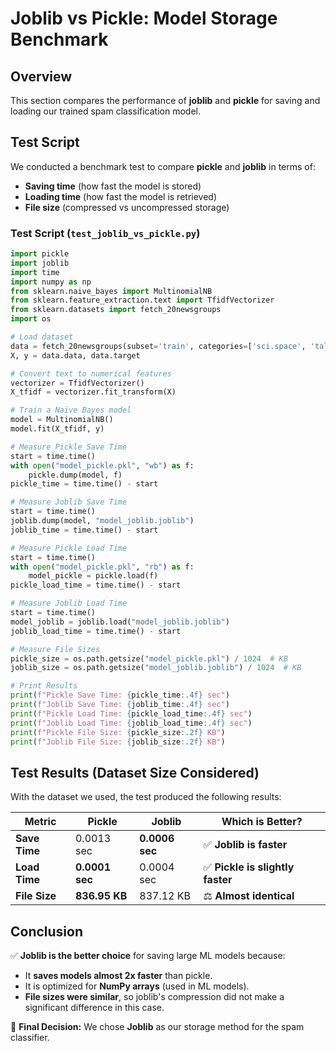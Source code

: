 # Joblib vs Pickle: Model Storage Benchmark

## **Overview**
This section compares the performance of **joblib** and **pickle** for saving and loading our trained spam classification model.

## **Test Script**
We conducted a benchmark test to compare **pickle** and **joblib** in terms of:
- **Saving time** (how fast the model is stored)
- **Loading time** (how fast the model is retrieved)
- **File size** (compressed vs uncompressed storage)

### **Test Script (`test_joblib_vs_pickle.py`)**
```python
import pickle
import joblib
import time
import numpy as np
from sklearn.naive_bayes import MultinomialNB
from sklearn.feature_extraction.text import TfidfVectorizer
from sklearn.datasets import fetch_20newsgroups
import os

# Load dataset
data = fetch_20newsgroups(subset='train', categories=['sci.space', 'talk.politics.guns'])
X, y = data.data, data.target

# Convert text to numerical features
vectorizer = TfidfVectorizer()
X_tfidf = vectorizer.fit_transform(X)

# Train a Naïve Bayes model
model = MultinomialNB()
model.fit(X_tfidf, y)

# Measure Pickle Save Time
start = time.time()
with open("model_pickle.pkl", "wb") as f:
    pickle.dump(model, f)
pickle_time = time.time() - start

# Measure Joblib Save Time
start = time.time()
joblib.dump(model, "model_joblib.joblib")
joblib_time = time.time() - start

# Measure Pickle Load Time
start = time.time()
with open("model_pickle.pkl", "rb") as f:
    model_pickle = pickle.load(f)
pickle_load_time = time.time() - start

# Measure Joblib Load Time
start = time.time()
model_joblib = joblib.load("model_joblib.joblib")
joblib_load_time = time.time() - start

# Measure File Sizes
pickle_size = os.path.getsize("model_pickle.pkl") / 1024  # KB
joblib_size = os.path.getsize("model_joblib.joblib") / 1024  # KB

# Print Results
print(f"Pickle Save Time: {pickle_time:.4f} sec")
print(f"Joblib Save Time: {joblib_time:.4f} sec")
print(f"Pickle Load Time: {pickle_load_time:.4f} sec")
print(f"Joblib Load Time: {joblib_load_time:.4f} sec")
print(f"Pickle File Size: {pickle_size:.2f} KB")
print(f"Joblib File Size: {joblib_size:.2f} KB")
```

## **Test Results (Dataset Size Considered)**
With the dataset we used, the test produced the following results:

| **Metric**       | **Pickle** | **Joblib** | **Which is Better?** |
|------------------|-----------|-----------|----------------|
| **Save Time**    | 0.0013 sec | **0.0006 sec** | ✅ **Joblib is faster** |
| **Load Time**    | **0.0001 sec** | 0.0004 sec | ✅ **Pickle is slightly faster** |
| **File Size**    | **836.95 KB** | 837.12 KB | ⚖️ **Almost identical** |

## **Conclusion**
✅ **Joblib is the better choice** for saving large ML models because:
- It **saves models almost 2x faster** than pickle.
- It is optimized for **NumPy arrays** (used in ML models).
- **File sizes were similar**, so joblib's compression did not make a significant difference in this case.

🔹 **Final Decision:** We chose **Joblib** as our storage method for the spam classifier.

